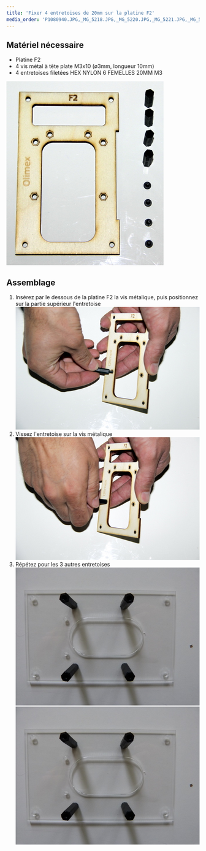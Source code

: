```yaml
---
title: 'Fixer 4 entretoises de 20mm sur la platine F2'
media_order: 'P1080940.JPG,_MG_5218.JPG,_MG_5220.JPG,_MG_5221.JPG,_MG_5222.JPG,P1080941.JPG'
---
```


## Matériel nécessaire

* Platine F2
* 4 vis métal à tête plate M3x10 \(ø3mm, longueur 10mm\)
* 4 entretoises filetées HEX NYLON 6 FEMELLES 20MM M3

![](_MG_5218.JPG)  

## Assemblage

1. Insérez par le dessous de la platine F2 la vis métalique, puis positionnez sur la partie supérieur l'entretoise  
   ![](_MG_5220.JPG)  
2. Vissez l'entretoise sur la vis métalique  
   ![](_MG_5221.JPG)  
3. Répétez pour les 3 autres entretoises  
    ![](P1080940.JPG)
	![](P1080940.JPG)


